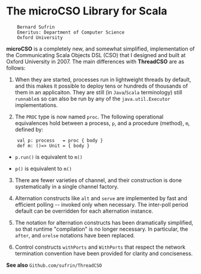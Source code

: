 

# The microCSO Library for Scala

        Bernard Sufrin
        Emeritus: Department of Computer Science
        Oxford University

**microCSO** is a completely new, and somewhat simplified, implementation
of the Communicating Scala Objects DSL (CSO) that I designed and
built at Oxford University in 2007. The main differences with **ThreadCSO**
are as follows:

   1. When they are started, processes run in lightweight threads by default, and
   this makes it possible to deploy tens or hundreds of thousands
   of them in an applicaiton. They are still (in `Java`/`Scala`
   terminology) still `runnable`s so can also be run by any of the
   `java.util.Executor` implementations. 

   1. The `PROC` type is now named `proc`. The following
   operational equivalences hold between a process, `p`, and
   a procedure (method), `m`, defined by:

````
    val p: process   = proc { body }
    def m: ()=> Unit = { body }
````
   
   * `p.run()` is equivalent to `m()`

   * `p()`     is equivalent to `m()`
  

  3. There are fewer varieties of channel, and their construction is
  done systematically in a single channel factory.

  4. Alternation constructs like `alt` and `serve` are implemented
  by fast and efficient polling -- invoked only when necessary. The
  inter-poll period default can be overridden for each alternation
  instance.

  5. The notation for alternation constructs has been dramatically
  simplified, so that runtime "compilation" is no longer necessary.
  In particular, the `after`, and `orelse` notations have been replaced.

  6. Control constructs `withPorts` and `WithPorts` that respect the network
  termination convention have been provided for clarity and conciseness.
  

**See also** `Github.com/sufrin/ThreadCSO`

